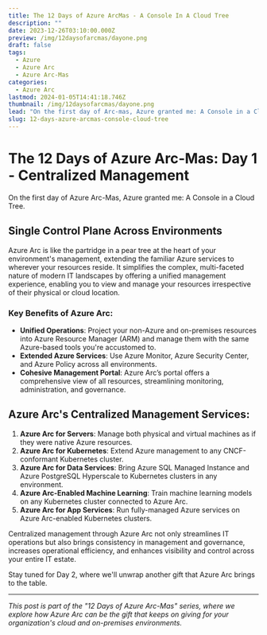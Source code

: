 ```yaml
---
title: The 12 Days of Azure ArcMas - A Console In A Cloud Tree
description: ""
date: 2023-12-26T03:10:00.000Z
preview: /img/12daysofarcmas/dayone.png
draft: false
tags:
  - Azure
  - Azure Arc
  - Azure Arc-Mas
categories:
  - Azure Arc
lastmod: 2024-01-05T14:41:18.746Z
thumbnail: /img/12daysofarcmas/dayone.png
lead: "On the first day of Arc-mas, Azure granted me: A Console in a Cloud Tree. Where management's centralized for all to see"
slug: 12-days-azure-arcmas-console-cloud-tree
---
```



# The 12 Days of Azure Arc-Mas: Day 1 - Centralized Management

On the first day of Azure Arc-Mas, Azure granted me: A Console in a Cloud Tree.

## Single Control Plane Across Environments
Azure Arc is like the partridge in a pear tree at the heart of your environment's management, extending the familiar Azure services to wherever your resources reside. It simplifies the complex, multi-faceted nature of modern IT landscapes by offering a unified management experience, enabling you to view and manage your resources irrespective of their physical or cloud location.

### Key Benefits of Azure Arc:
- **Unified Operations**: Project your non-Azure and on-premises resources into Azure Resource Manager (ARM) and manage them with the same Azure-based tools you're accustomed to.
- **Extended Azure Services**: Use Azure Monitor, Azure Security Center, and Azure Policy across all environments.
- **Cohesive Management Portal**: Azure Arc’s portal offers a comprehensive view of all resources, streamlining monitoring, administration, and governance.

## Azure Arc's Centralized Management Services:
1. **Azure Arc for Servers**: Manage both physical and virtual machines as if they were native Azure resources.
2. **Azure Arc for Kubernetes**: Extend Azure management to any CNCF-conformant Kubernetes cluster.
3. **Azure Arc for Data Services**: Bring Azure SQL Managed Instance and Azure PostgreSQL Hyperscale to Kubernetes clusters in any environment.
4. **Azure Arc-Enabled Machine Learning**: Train machine learning models on any Kubernetes cluster connected to Azure Arc.
5. **Azure Arc for App Services**: Run fully-managed Azure services on Azure Arc-enabled Kubernetes clusters.

Centralized management through Azure Arc not only streamlines IT operations but also brings consistency in management and governance, increases operational efficiency, and enhances visibility and control across your entire IT estate.

Stay tuned for Day 2, where we'll unwrap another gift that Azure Arc brings to the table.

---

*This post is part of the "12 Days of Azure Arc-Mas" series, where we explore how Azure Arc can be the gift that keeps on giving for your organization's cloud and on-premises environments.*